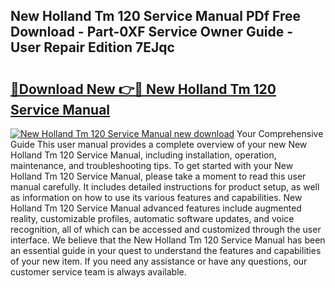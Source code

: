 ## New Holland Tm 120 Service Manual PDf Free Download - Part-0XF Service Owner Guide - User Repair Edition 7EJqc

# <h2><a href="http://bc89589.oget.top/?id=New+Holland+Tm+120+Service+Manual">🔗Download New 👉🔴 New Holland Tm 120 Service Manual</a></h2>

[![New Holland Tm 120 Service Manual new download](https://i.imgur.com/5g1atiW.png)](http://bc89589.oget.top/?id=New+Holland+Tm+120+Service+Manual)
Your Comprehensive Guide This user manual provides a complete overview of your new New Holland Tm 120 Service Manual, including installation, operation, maintenance, and troubleshooting tips. To get started with your New Holland Tm 120 Service Manual, please take a moment to read this user manual carefully. It includes detailed instructions for product setup, as well as information on how to use its various features and capabilities. New Holland Tm 120 Service Manual advanced features include augmented reality, customizable profiles, automatic software updates, and voice recognition, all of which can be accessed and customized through the user interface. We believe that the New Holland Tm 120 Service Manual has been an essential guide in your quest to understand the features and capabilities of your new item. If you need any assistance or have any questions, our customer service team is always available.
